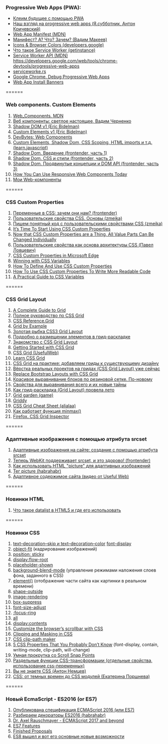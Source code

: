 ### Progressive Web Apps (PWA):
- [Клеим будущее с помощью PWA](https://www.youtube.com/watch?v=q8RID9nFWNM&t=1100s)
- [Наш взгляд на progressive web apps (Я.субботник, Антон Кричевский)](https://www.youtube.com/watch?v=9wr-dx5Ga04) 
- [Web App Manifest (MDN)](https://developer.mozilla.org/en-US/docs/Web/Manifest)
- [Манифест? А? Что? Зачем? (Вадим Макеев)](https://medium.com/web-standards/%D0%BC%D0%B0%D0%BD%D0%B8%D1%84%D0%B5%D1%81%D1%82-%D0%B0-%D1%87%D1%82%D0%BE-%D0%B7%D0%B0%D1%87%D0%B5%D0%BC-865e609f6f47)
- [Icons & Browser Colors (developers.google)](https://developers.google.com/web/fundamentals/design-and-ui/browser-customization/)
- [Что такое Service Worker (getinstance)](http://getinstance.info/articles/javascript/introduction-to-service-workers/)
- [Service Worker API (MDN)](https://developer.mozilla.org/ru/docs/Web/API/Service_Worker_API)  
https://developers.google.com/web/tools/chrome-devtools/progressive-web-apps 
- [serviceworke.rs](https://serviceworke.rs/) 
- [Google Chrome. Debug Progressive Web Apps](https://developers.google.com/web/tools/chrome-devtools/progressive-web-apps) 
- [Web App Install Banners](https://developers.google.com/web/fundamentals/engage-and-retain/app-install-banners/) 

======

### Web components. Custom Elements
1. [Web_Components. MDN](https://developer.mozilla.org/en-US/docs/Web/Web_Components)
2. [Веб компоненты: светлое настоящее, Вадим Черненко](https://youtu.be/KjPsp_PVPuU)
3. [Shadow DOM v1 (Eric Bidelman)](https://developers.google.com/web/fundamentals/getting-started/primers/shadowdom)
4. [Custom Elements v1 (Eric Bidelman)](https://developers.google.com/web/fundamentals/getting-started/primers/customelements)
5. [DevBytes: Web Components](https://www.youtube.com/watch?v=T5y_lmLngAk&list=PLOU2XLYxmsIJkA_W95NDrjdkk3dR6Jq4w&index=1)
6. [Custom Elements, Shadow Dom, CSS Scoping, HTML imports и т.д. (learn.javascript)](https://learn.javascript.ru/webcomponents)
7. [Shadow Dom. Введение (frontender, часть 1)](http://frontender.info/shadowdom/)
8. [Shadow Dom. CSS и стили (frontender, часть 2)](http://frontender.info/shadowdom-201/)
9. [Shadow Dom. Продвинутые концепции и DOM API (frontender, часть 3)](http://frontender.info/shadowdom-301/)
10. [How You Can Use Responsive Web Components Today](https://www.sitepoint.com/responsive-web-components/)
11. [Мои Web-компоненты](https://github.com/KAnastasiya/Web_components)

======

### CSS Custom Properties
1. [Переменные в CSS: зачем они нам? (frontender)](http://frontender.info/css-variables-why-should-you-care/)
2. [Пользовательские свойства CSS. Основы (zmeika)](http://zmeika.name/2017/03/02/custom-css-properties-basics.html)
3. [Пишем понятный код с пользовательскими свойствами CSS (zmeika)](http://zmeika.name/2017/03/09/readable-css.html)
4. [It’s Time To Start Using CSS Custom Properties](https://www.smashingmagazine.com/2017/04/start-using-css-custom-properties/)
5. [Now that CSS Custom Properties are a Thing, All Value Parts Can Be Changed Individually](https://css-tricks.com/now-css-custom-properties-thing-value-parts-can-changed-individually/)
6. [Пользовательские свойства как основа архитектуры CSS (Павел Ловцевич)](https://www.youtube.com/watch?v=MmlJYjnHXhM)
7. [CSS Custom Properties in Microsoft Edge](https://blogs.windows.com/msedgedev/2017/03/24/css-custom-properties/#FejEgroStbJlMRtg.97)
8. [Winning with CSS Variables](https://vgpena.github.io/winning-with-css-variables/)
9. [How To Define And Use CSS Custom Properties](http://vanseodesign.com/css/custom-properties/)
10. [How To Use CSS Custom Properties To Write More Readable Code](http://vanseodesign.com/css/custom-properties-and-readability/)
11. [A Practical Guide to CSS Variables](https://www.sitepoint.com/practical-guide-css-variables-custom-properties/)

======

### CSS Grid Layout
1. [A Complete Guide to Grid](https://css-tricks.com/snippets/css/complete-guide-grid/)
2. [Полное руководство по CSS Grid](https://tuhub.ru/frontend/css-grid-complete-guide/)
3. [CSS Reference.Grid](https://tympanus.net/codrops/css_reference/grid/)
4. [Grid by Example](http://gridbyexample.com/)
5. [Золотая рыбка CSS3 Grid Layout](http://css-live.ru/css/zolotaya-rybka-css3-grid-layout.html) 
6. [Подробно о размещении элементов в грид-раскладке](http://css-live.ru/articles/podrobno-o-razmeshhenii-elementov-v-grid-raskladke-css-grid-layout.html)
7. [Знакомство с CSS Grid Layout](http://css-live.ru/articles/znakomstvo-s-css-grid-layout.html)
8. [Getting Started with CSS Grid](https://css-tricks.com/getting-started-css-grid/)
9. [CSS Grid (UsefulWeb)](https://www.youtube.com/watch?v=BmRtCQiBG1o&feature=youtu.be)
10. [Learn CSS Grid](http://learncssgrid.com/)
11. [CSS Grid на практике: добавляем гриды к существующему дизайну](http://css-live.ru/articles/css-grid-na-praktike-dobavlyaem-gridy-k-sushhestvuyushhemu-dizajnu.html)
12. [Вёрстка реальных проектов на гридах (CSS Grid Layout) уже сейчас](http://css-live.ru/articles/vyorstka-realnyx-proektov-na-gridax-css-grid-layout-uzhe-sejchas.html)
13. [Replace Bootstrap Layouts with CSS Grid](https://hacks.mozilla.org/2017/04/replace-bootstrap-layouts-with-css-grid/)
14. [Красивое выравнивание блоков по резиновой сетке. По-новому](http://css-live.ru/css/responsive-grid-css-grid-layout-auto-fill.html) 
15. [Свойства для выравнивания всего и их новые тайны](http://css-live.ru/articles-css/svojstva-dlya-vyravnivaniya-vsego-i-ix-novye-tajny.html)
16. [Как грид-раскладка (Grid Layout) провела лето](http://css-live.ru/articles/kak-grid-raskladka-grid-layout-provela-leto.html)
17. [Grid garden (game)](http://cssgridgarden.com)
18. [Griddy](http://www.griddy.io/?utm_source=forwebdev_twtr&utm_medium=announcement&utm_campaign=griddy--interaktivnaya-pesochnitsa-dlya-izuch)
19. [CSS Grid Cheat Sheet (alialaa)](https://alialaa.github.io/css-grid-cheat-sheet/)
20. [Как работает функция minmax()](http://css-live.ru/articles/kak-rabotaet-funkciya-minmax.html)
21. [Firefox. CSS Grid Inspector](https://developer.mozilla.org/en-US/docs/Tools/Page_Inspector/How_to/Examine_grid_layouts)

======

### Адаптивные изображения с помощью атрибута srcset
1. [Адаптивные изображения на сайте: создание с помощью атрибута srcset](https://webformyself.com/adaptivnye-izobrazheniya-na-sajte-sozdanie-s-pomoshhyu-atributa-srcset/)
2. [Теперь WebKit поддерживает srcset, и это здорово! (frontender)](https://frontender.info/webkit-implements-srcset-and-why-its-a-good-thing/)
3. [Как использовать HTML "picture" для адаптивных изображений](https://webdesign.tutsplus.com/ru/tutorials/quick-tip-how-to-use-html5-picture-for-responsive-images--cms-21015)
4. [Тег picture (habrahabr)](https://habrahabr.ru/post/237991/)
5. [Адаптивное содержимое сайта (видео от Useful Web)](https://www.youtube.com/watch?v=gjlyDPJh0Es)

======

### Новинки HTML
1. [Что такое datalist в HTML5 и где его использовать](https://frontender.info/what-are-html5-datalists-and-when-to-use-them/)

======

### Новинки CSS
1. [text–decoration–skip и text–decoration–color](http://thenewcode.com/1168/Improve-the-Look-of-Links-with-the-CSS-Text-Decoration-Module?ct=t(hamail_20170115))
[font-display](https://ymatuhin.ru/front-end/font-display/)
2. [object-fit](http://css-live.ru/articles/znakomstvo-s-object-fit.html) (кадрирование изображений)
3. [position: sticky](https://htmlhook.ru/position-sticky.html)
4. [display:flow-root](http://css-live.ru/faq/displayflow-root-not-clearfix.html)
5. [placeholder-shown](https://css-tricks.com/almanac/selectors/p/placeholder-shown/)
6. [background-blend-mode](http://css.yoksel.ru/background-blend-mode/) (управление режимами наложения слоев фона, заданного в CSS)
7. [element()](http://css-live.ru/articles/css-funkciya-element.html) (отображение части сайта как картинки в реальном времени)
8. [shape-outside](https://css-tricks.com/almanac/properties/s/shape-outside/)
9. [image-rendering](https://css-tricks.com/almanac/properties/i/image-rendering/)
10. [box-suppress](https://medium.com/@barvysta/знайомство-з-box-suppress-або-як-зберегти-режим-відображення-елемента-8b3c7f94de7b )
11. [font-size-adjust](https://www.sitepoint.com/improve-web-typography-css-font-size-adjust/)
12. [:focus-ring](https://youtu.be/ilj2P5-5CjI)
13. [all](https://css-tricks.com/almanac/properties/a/all/)
14. [display:contents](http://css-live.ru/css/paradoksy-displaycontents-i-budushhee-teksta-v-css.html)
15. [Customize the browser’s scrollbar with CSS](https://scotch.io/tutorials/customize-the-browsers-scrollbar-with-css)
16. [Clipping and Masking in CSS](https://css-tricks.com/clipping-masking-css/)
17. [CSS clip-path maker](http://bennettfeely.com/clippy/)
18. [5 CSS Properties That You Probably Don’t Know](http://developer.telerik.com/topics/web-development/5-css-properties-probably-still-dont-know/amp/) (font-display, contain, writing-mode, clip-path, will-change)
19. [Умная прокрутка со Scroll Snap Points](http://css.yoksel.ru/scroll-snap/)
20. [Раздельные функции CSS-трансформации (отдельные свойства, использование css-переменных)](http://css-live.ru/tricks/tryuk-razdelnye-funkcii-css-transformacii.html)
21. [Вы не знаете CSS (Антон Немцев)](https://www.youtube.com/watch?v=VoA-aQu75Xk) 
22. [CSS: от темных времен до CSS модулей (Екатерина Поршнева)](https://www.youtube.com/watch?v=_uFFP_NFRtw) 

======

### Новый EcmaScript - ES2016 (or ES7)
1. [Опубликована спецификация ECMAScript 2016 (или ES7)](http://getinstance.info/news/es7-released/)
2. [Разбираем декораторы ES2016 (habrahabr)](https://habrahabr.ru/post/277021/)
3. [Dr. Axel Rauschmayer - ECMAScript 2017 and beyond](https://youtu.be/5Kw4XVSb4P4)
4. [ES7 Features](https://h3manth.com/new/blog/2015/es7-features/)
5. [Finished Proposals](https://github.com/tc39/proposals/blob/master/finished-proposals.md)
6. [ES8 вышел и вот его основные новые возможности](https://habrahabr.ru/post/332900/)
